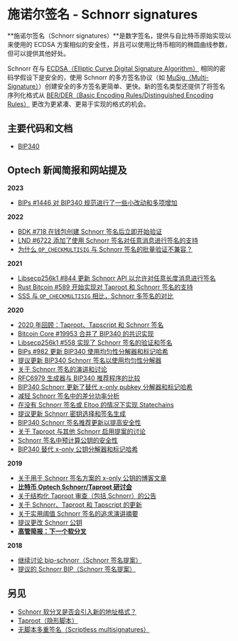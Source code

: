 # 施诺尔签名 - Schnorr signatures

**施诺尔签名（Schnorr signatures）**是数字签名，提供与自比特币原始实现以来使用的 ECDSA 方案相似的安全性，并且可以使用比特币相同的椭圆曲线参数，但可以提供其他好处。

Schnorr 在与 [ECDSA（Elliptic Curve Digital Signature Algorithm）](https://en.wikipedia.org/wiki/Elliptic\_Curve\_Digital\_Signature\_Algorithm) 相同的密码学假设下是安全的，使用 Schnorr 的多方签名协议（如 [MuSig（Multi-Signature）](https://bitcoinops.org/en/topics/musig/)）创建安全的多方签名更简单、更快。新的签名类型还提供了将签名序列化格式从 [BER/DER（Basic Encoding Rules/Distinguished Encoding Rules）](https://en.wikipedia.org/wiki/Basic\_Encoding\_Rules) 更改为更紧凑、更易于实现的格式的机会。

## 主要代码和文档

* [BIP340](https://github.com/bitcoin/bips/blob/master/bip-0340.mediawiki)

## Optech 新闻简报和网站提及

**2023**

* [BIPs #1446 对 BIP340 规范进行了一些小改动和多项增加](https://bitcoinops.org/en/newsletters/2023/05/31/#bips-1446)

**2022**

* [BDK #718 在钱包创建 Schnorr 签名后立即开始验证](https://bitcoinops.org/en/newsletters/2022/08/31/#bdk-718)
* [LND #6722 添加了使用 Schnorr 签名对任意消息进行签名的支持](https://bitcoinops.org/en/newsletters/2022/07/20/#lnd-6722)
* [为什么 `OP_CHECKMULTISIG` 与 Schnorr 签名的批量验证不兼容？](https://bitcoinops.org/en/newsletters/2022/05/25/#why-isn-t-op-checkmultisig-compatible-with-batch-verification-of-schnorr-signatures)

**2021**

* [Libsecp256k1 #844 更新 Schnorr API 以允许对任意长度消息进行签名](https://bitcoinops.org/en/newsletters/2021/07/14/#libsecp256k1-844)
* [Rust Bitcoin #589 开始实现对 Taproot 和 Schnorr 签名的支持](https://bitcoinops.org/en/newsletters/2021/05/12/#rust-bitcoin-589)
* [SSS 与 `OP_CHECKMULTISIG` 相比，Schnorr 多签名的对比](https://bitcoinops.org/en/newsletters/2021/02/24/#is-sharding-a-good-alternative-to-multisig)

**2020**

* [2020 年回顾：Taproot、Tapscript 和 Schnorr 签名](https://bitcoinops.org/en/newsletters/2020/12/23/#taproot)
* [Bitcoin Core  #19953 合并了 BIP340 的共识实现](https://bitcoinops.org/en/newsletters/2020/10/21/#bitcoin-core-19953)
* [Libsecp256k1 #558 实现了 Schnorr 签名的验证和签名](https://bitcoinops.org/en/newsletters/2020/09/16/#libsecp256k1-558)
* [BIPs #982 更新 BIP340 使用均匀性分解器和标记哈希](https://bitcoinops.org/en/newsletters/2020/09/02/#bips-982)
* [提议更新 BIP340 Schnorr 签名以使用均匀性分解器](https://bitcoinops.org/en/newsletters/2020/08/19/#proposed-uniform-tiebreaker-in-schnorr-signatures)
* [关于 Schnorr 签名的演讲和讨论](https://bitcoinops.org/en/newsletters/2020/07/01/#schnorr-signatures-and-multisignatures)
* [RFC6979 生成器与 BIP340 推荐程序的比较](https://bitcoinops.org/en/newsletters/2020/05/27/#why-isn-t-rfc6979-used-for-schnorr-signature-nonce-generation)
* [BIP340 Schnorr 更新了替代 x-only pubkey 分解器和标记哈希](https://bitcoinops.org/en/newsletters/2020/05/06/#bips-893)
* [减轻 Schnorr 签名中的差分功率分析](https://bitcoinops.org/en/newsletters/2020/04/01/#mitigating-differential-power-analysis-in-schnorr-signatures)
* [在没有 Schnorr 签名或 Eltoo 的情况下实现 Statechains](https://bitcoinops.org/en/newsletters/2020/04/01/#implementing-statechains-without-schnorr-or-eltoo)
* [提议更新 Schnorr 密钥选择和签名生成](https://bitcoinops.org/en/newsletters/2020/03/04/#updates-to-bip340-schnorr-keys-and-signatures)
* [BIP340 Schnorr 签名推荐更新以提高安全性](https://bitcoinops.org/en/newsletters/2020/03/04/#bips-886)
* [关于 Taproot 与其他 Schnorr 启用提案的讨论](https://bitcoinops.org/en/newsletters/2020/02/19/#discussion-about-taproot-versus-alternatives)
* [Schnorr 签名中预计算公钥的安全性](https://bitcoinops.org/en/newsletters/2020/02/05/#safety-concerns-related-to-precomputed-public-keys-used-with-schnorr-signatures)
* [BIP340 替代 x-only 公钥分解器和标记哈希](https://bitcoinops.org/en/newsletters/2020/02/05/#alternative-x-only-pubkey-tiebreaker)

**2019**

* [关于用于 Schnorr 签名方案的 x-only 公钥的博客文章](https://bitcoinops.org/en/newsletters/2019/11/13/#x-only-pubkeys)
* [**比特币 Optech Schnorr/Taproot 研讨会**](https://bitcoinops.org/en/schorr-taproot-workshop/)
* [关于结构化 Taproot 审查（包括 Schnorr）的公告](https://bitcoinops.org/en/newsletters/2019/10/23/#taproot-review)
* [关于 Schnorr、Taproot 和 Tapscript 的更新](https://bitcoinops.org/en/newsletters/2019/10/16/#taproot-update)
* [关于实用阈值 Schnorr 签名的追求演讲摘要](https://bitcoinops.org/en/newsletters/2019/10/16/#the-quest-for-practical-threshold-schnorr-signatures)
* [提议更改 Schnorr 公钥](https://bitcoinops.org/en/newsletters/2019/08/14/#proposed-change-to-schnorr-pubkeys)
* [**高管简报：下一个软分叉**](https://bitcoinops.org/en/2019-exec-briefing/#the-next-softfork)

**2018**

* [继续讨论 bip-schnorr（Schnorr 签名提案）](https://bitcoinops.org/en/newsletters/2018/07/17/#continuing-discussion-about-schnorr-signatures)
* [提议的 Schnorr BIP（Schnorr 签名提案）](https://bitcoinops.org/en/newsletters/2018/07/10/#featured-news-schnorr-signature-proposed-bip)

## 另见

* [Schnorr 软分叉是否会引入新的地址格式？](https://bitcoin.stackexchange.com/questions/82952/will-a-schnorr-soft-fork-introduce-a-new-address-format-i-e-not-bech32)
* [Taproot（隐形脚本）](https://bitcoinops.org/en/topics/taproot/)
* [无脚本多重签名（Scriptless multisignatures）](https://bitcoinops.org/en/topics/multisignature/)
